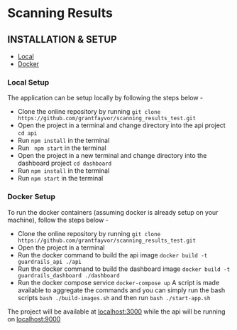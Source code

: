 # Scanning Results

## INSTALLATION & SETUP
* [Local](#local-setup)
* [Docker](#docker-setup)

### Local Setup
The application can be setup locally by following the steps below -   
* Clone the online repository by running ```git clone https://github.com/grantfayvor/scanning_results_test.git```
* Open the project in a terminal and change directory into the api project ```cd api```
* Run ```npm install``` in the terminal
* Run ``` npm start``` in the terminal
* Open the project in a new terminal and change directory into the dashboard project ```cd dashboard```
* Run ```npm install``` in the terminal
* Run ```npm start``` in the terminal

### Docker Setup
To run the docker containers (assuming docker is already setup on your machine), follow the steps below -   
* Clone the online repository by running ```git clone https://github.com/grantfayvor/scanning_results_test.git```
* Open the project in a terminal
* Run the docker command to build the api image ```docker build -t guardrails_api ./api```
* Run the docker command to build the dashboard image ```docker build -t guardrails_dashboard ./dashboard```
* Run the docker compose service ```docker-compose up```
A script is made available to aggregate the commands and you can simply run the bash scripts
```bash ./build-images.sh``` and then run ```bash ./start-app.sh```

The project will be available at [localhost:3000](localhost:3000) while the api will be running on [localhost:9000](localhost:9000)